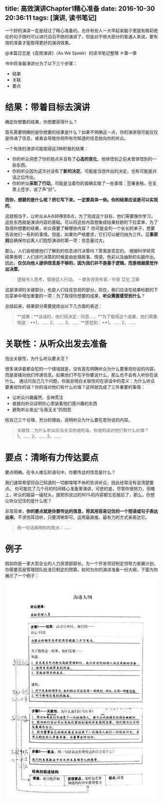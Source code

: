 title: 高效演讲Chapter1精心准备
date: 2016-10-30 20:36:11
tags: [演讲, 读书笔记]
---

一个好的演讲一定是经过了精心准备的。也许有些人一大早起来脑子里就有精彩绝伦的句子随时可以进行滔滔不绝的演讲了，但是对于绝大部分的普通人来说，更有效的准备才能取得更好的演讲效果。
<!--more-->

@本篇日志是《高效演讲》（As We Speek）的读书笔记整理 ＃第一章

书中将准备演讲分为了以下三个步骤：
- 结果
- 关联
- 要点

# 结果：带着目标去演讲
确定你想要的结果，你想要获得什么？

首先需要明确的是你想要的结果是什么？如果不明确这一点，你的演讲很可能仅仅是传递了信息，或者会导致你将所有你知道的信息抛向你的听众。

一个有效的演讲可能取得这3种积极的结果：
- 你的听众洞悉了你的观点并且有了**心态的变化**，他体悟到之前未曾体悟到的一些东西。
- 你的听众因为这次对话有了**新的决定**。可能是当场作出的决定，也有可能是对话之后作出。
- 你的听众**采取了行动**。可能是当着你的面确实做了一些事情：签署表格，在支票上签字，说了声“好”。

**而你，想要的是什么呢？把它写下来，一定要具体一些。你的结果应该是可以实现的**。

这就相当于，让听众从A点转移到B点，为了完成这个目标，他们需要像你学习，这些东西就是演讲内容的基础。可以将这些内容想象成结果标题的下拉菜单，为了取得你想要的结果，听众需要了解哪些内容？
你可能会列一个长长的单子，想要告诉他们一系列的事情。但是，如果你严格要求，它们可以被归纳为三件。**三事原则**会确保你远离人们抱怨演讲的第一项：信息量过大。

那么，人们会根据他们了解到的信息进行决策吗？答案是否定的。
根据科学研究结果表明：人们进行决策的时候是由处理故事、情感、色彩以及幽默的右脑作出。
因此，**仅仅向他人提供信息是不够的，因为我们并不是基于逻辑，而是根据感觉作出决策**。
> 逻辑令人思考，情感促人行动。                           －商务咨询专家／作家 艾伦.卫斯

这是演讲的关键部分，也是人们往往忽视的部分。现在，我们应该在结果标题的下拉菜单中增加重要的一项：为了取得你想要的成果，**听众需要感受到什么**？

总结起来，结果部分需要提炼出以下几方面的表述：

>**成果：**谈话时，他们将决定／同意……
>**为了取得这个成果，他们需要知道：**1，……  2，……  3，……
>**感觉到：**1，……  2，……



# 关联性：从听众出发去准备
找出关联性，为什么听众要关注？

很多演讲着都会犯的一个错误就是，没有首先明确听众为什么要重视你说的内容，而是直接向他们传递信息。如果他们不在乎你要说什么，那么也不会有人听你在说什么。
通过问自己几个问题，你就会明白关联性的在讲话中的意义：为什么听众要重视你的话？你的话对他们有什么价值？这样就完成了三件重要的事情：
- 让听众兴趣盎然，全神贯注
- 直接向听众证明你心里装着他们感兴趣的东西
- 避免听众发出“与我无关”的抱怨

给自己三个合理、充分的理由，说明听众为什么要在意你说的内容。
> 关联性：为什么听众应当关注你说的话，你说的话对他们有什么价值？
> 1，…… 2，…… 3，……

# 要点：清晰有力传达要点
要点明确。在令人难忘的语句中，你要传达的信息是什么？

我们通常希望将自己知道的一切都喋喋不休的告诉听众，因此经常没有说清楚要点。
你可能花了几个月的时间精心准备里演讲，可悲的是，尽管你很努力，但晚上，听众的脑袋一碰枕头，就把你说过的90%的内容都忘在脑后了，那么，你想让听众记住的是什么呢？

非常简单，**你的要点就是你要传达的信息，将其用容易记住的一个短语或句子表达出来**。不求悦耳动听，只要清晰即可。运用最直接、最有力的方式来表达它。
> 用一句话阐明你的观点：……

# 例子
假如你是一家大型企业的人力资源部部长。为一个开发项目制定领导力发展计划，你需要高层管理团队批准已制定的预算。如何为你的演讲准备一份大纲，下面为你展示了一个例子：
![](as-we-speek-prepare/eg.JPG)